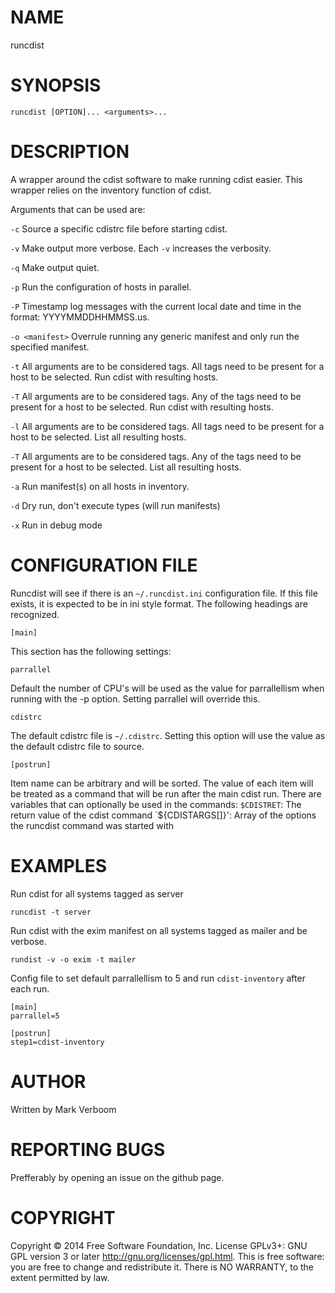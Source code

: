 # NAME

runcdist

# SYNOPSIS

`runcdist [OPTION]... <arguments>...`

# DESCRIPTION

A wrapper around the cdist software to make running cdist easier. This wrapper
relies on the inventory function of cdist.

Arguments that can be used are:

`-c`
Source a specific cdistrc file before starting cdist.

`-v`
Make output more verbose. Each `-v` increases the verbosity.

`-q`
Make output quiet.

`-p`
Run the configuration of hosts in parallel.

`-P`
Timestamp log messages with the current local date and time in the format: YYYYMMDDHHMMSS.us.

`-o <manifest>`
Overrule running any generic manifest and only run the specified manifest.

`-t`
All arguments are to be considered tags. All tags need to be present for a host to be
selected. Run cdist with resulting hosts.

`-T`
All arguments are to be considered tags. Any of the tags need to be present for a host to 
be selected. Run cdist with resulting hosts.

`-l`
All arguments are to be considered tags. All tags need to be present for a host to be
selected. List all resulting hosts.

`-T`
All arguments are to be considered tags. Any of the tags need to be present for a host to 
be selected. List all resulting hosts.

`-a`
Run manifest(s) on all hosts in inventory.

`-d`
Dry run, don't execute types (will run manifests)

`-x`
Run in debug mode

# CONFIGURATION FILE

Runcdist will see if there is an `~/.runcdist.ini` configuration file. If this file
exists, it is expected to be in ini style format. The following headings are recognized.

`[main]`

This section has the following settings:

`parrallel`

Default the number of CPU's will be used as the value for parrallellism when running
with the -p option. Setting parrallel will override this.

`cdistrc`

The default cdistrc file is `~/.cdistrc`. Setting this option will use the value as the
default cdistrc file to source.

`[postrun]`

Item name can be arbitrary and will be sorted. The value of each item will be treated as
a command that will be run after the main cdist run. There are variables that can optionally
be used in the commands:
`$CDISTRET`: The return value of the cdist command
`${CDISTARGS[]}': Array of the options the runcdist command was started with

# EXAMPLES

Run cdist for all systems tagged as server

`runcdist -t server`

Run cdist with the exim manifest on all systems tagged as mailer and be verbose.

`rundist -v -o exim -t mailer`

Config file to set default parrallellism to 5 and run `cdist-inventory` after each
run.
```
[main]
parrallel=5

[postrun]
step1=cdist-inventory
```

# AUTHOR

Written by Mark Verboom

# REPORTING BUGS

Prefferably by opening an issue on the github page.

# COPYRIGHT

Copyright  ©  2014  Free Software Foundation, Inc.  License GPLv3+: GNU
GPL version 3 or later <http://gnu.org/licenses/gpl.html>.
This is free software: you are free  to  change  and  redistribute  it.
There is NO WARRANTY, to the extent permitted by law.
